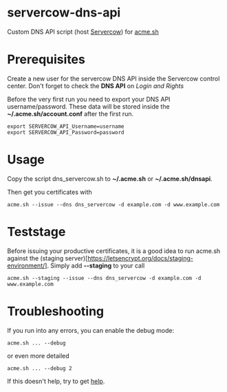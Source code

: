 # servercow-dns-api
Custom DNS API script (host [Servercow](https://servercow.de)) for [acme.sh](https://github.com/Neilpang/acme.sh)

# Prerequisites
Create a new user for the servercow DNS API inside the Servercow control center. Don't forget to check the **DNS API** on *Login and Rights*

Before the very first run you need to export your DNS API username/password. These data will be stored inside the **~/.acme.sh/account.conf** after the first run.

    export SERVERCOW_API_Username=username
    export SERVERCOW_API_Password=password

# Usage
Copy the script dns_servercow.sh to **~/.acme.sh** or **~/.acme.sh/dnsapi**.

Then get you certificates with

    acme.sh --issue --dns dns_servercow -d example.com -d www.example.com

# Teststage

Before issuing your productive certificates, it is a good idea to run acme.sh against the (staging server)[https://letsencrypt.org/docs/staging-environment/]. Simply add **--staging** to your call

    acme.sh --staging --issue --dns dns_servercow -d example.com -d www.example.com

# Troubleshooting

If you run into any errors, you can enable the debug mode:

    acme.sh ... --debug

or even more detailed

    acme.sh ... --debug 2

If this doesn't help, try to get [help](https://github.com/jhartlep/servercow-dns-api/issues).
